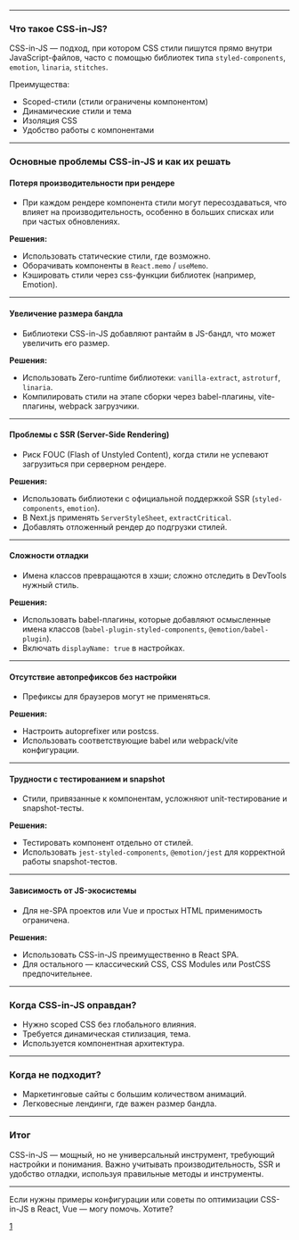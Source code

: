 
---

### Что такое CSS-in-JS?

CSS-in-JS — подход, при котором CSS стили пишутся прямо внутри JavaScript-файлов, часто с помощью библиотек типа `styled-components`, `emotion`, `linaria`, `stitches`.

Преимущества:

- Scoped-стили (стили ограничены компонентом)
- Динамические стили и тема
- Изоляция CSS
- Удобство работы с компонентами

---

### Основные проблемы CSS-in-JS и как их решать

#### Потеря производительности при рендере

- При каждом рендере компонента стили могут пересоздаваться, что влияет на производительность, особенно в больших списках или при частых обновлениях.

**Решения:**

- Использовать статические стили, где возможно.
- Оборачивать компоненты в `React.memo` / `useMemo`.
- Кэшировать стили через css-функции библиотек (например, Emotion).

---

#### Увеличение размера бандла

- Библиотеки CSS-in-JS добавляют рантайм в JS-бандл, что может увеличить его размер.

**Решения:**

- Использовать Zero-runtime библиотеки: `vanilla-extract`, `astroturf`, `linaria`.
- Компилировать стили на этапе сборки через babel-плагины, vite-плагины, webpack загрузчики.

---

#### Проблемы с SSR (Server-Side Rendering)

- Риск FOUC (Flash of Unstyled Content), когда стили не успевают загрузиться при серверном рендере.

**Решения:**

- Использовать библиотеки с официальной поддержкой SSR (`styled-components`, `emotion`).
- В Next.js применять `ServerStyleSheet`, `extractCritical`.
- Добавлять отложенный рендер до подгрузки стилей.

---

#### Сложности отладки

- Имена классов превращаются в хэши; сложно отследить в DevTools нужный стиль.

**Решения:**

- Использовать babel-плагины, которые добавляют осмысленные имена классов (`babel-plugin-styled-components`, `@emotion/babel-plugin`).
- Включать `displayName: true` в настройках.

---

#### Отсутствие автопрефиксов без настройки

- Префиксы для браузеров могут не применяться.

**Решения:**

- Настроить autoprefixer или postcss.
- Использовать соответствующие babel или webpack/vite конфигурации.

---

#### Трудности с тестированием и snapshot

- Стили, привязанные к компонентам, усложняют unit-тестирование и snapshot-тесты.

**Решения:**

- Тестировать компонент отдельно от стилей.
- Использовать `jest-styled-components`, `@emotion/jest` для корректной работы snapshot-тестов.

---

#### Зависимость от JS-экосистемы

- Для не-SPA проектов или Vue и простых HTML применимость ограничена.

**Решения:**

- Использовать CSS-in-JS преимущественно в React SPA.
- Для остального — классический CSS, CSS Modules или PostCSS предпочительнее.

---

### Когда CSS-in-JS оправдан?

- Нужно scoped CSS без глобального влияния.
- Требуется динамическая стилизация, тема.
- Используется компонентная архитектура.

---

### Когда не подходит?

- Маркетинговые сайты с большим количеством анимаций.
- Легковесные лендинги, где важен размер бандла.

---

### Итог

CSS-in-JS — мощный, но не универсальный инструмент, требующий настройки и понимания. Важно учитывать производительность, SSR и удобство отладки, используя правильные методы и инструменты.

---

Если нужны примеры конфигурации или советы по оптимизации CSS-in-JS в React, Vue — могу помочь. Хотите?

[1](https://www.hackfrontend.com/docs/html-and-css/css-in-js)
